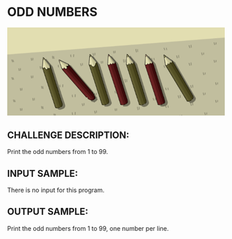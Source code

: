 # ODD NUMBERS

![Image](https://raw.githubusercontent.com/goggle/codeeval/master/easy/025_odd_numbers/odd_numbers.png)

## CHALLENGE DESCRIPTION:

Print the odd numbers from 1 to 99.

## INPUT SAMPLE:

There is no input for this program.

## OUTPUT SAMPLE:

Print the odd numbers from 1 to 99, one number per line.
